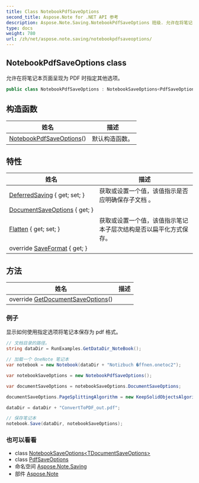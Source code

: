 ```yaml
---
title: Class NotebookPdfSaveOptions
second_title: Aspose.Note for .NET API 参考
description: Aspose.Note.Saving.NotebookPdfSaveOptions 班级. 允许在将笔记本页面呈现为 PDF 时指定其他选项
type: docs
weight: 780
url: /zh/net/aspose.note.saving/notebookpdfsaveoptions/
---
```

## NotebookPdfSaveOptions class

允许在将笔记本页面呈现为 PDF 时指定其他选项。

```csharp
public class NotebookPdfSaveOptions : NotebookSaveOptions<PdfSaveOptions>
```

## 构造函数

| 姓名 | 描述 |
| --- | --- |
| [NotebookPdfSaveOptions](notebookpdfsaveoptions/)() | 默认构造函数。 |

## 特性

| 姓名 | 描述 |
| --- | --- |
| [DeferredSaving](../../aspose.note.saving/notebooksaveoptions/deferredsaving/) { get; set; } | 获取或设置一个值，该值指示是否应明确保存子文档 。 |
| [DocumentSaveOptions](../../aspose.note.saving/notebooksaveoptions-1/documentsaveoptions/) { get; } |  |
| [Flatten](../../aspose.note.saving/notebooksaveoptions/flatten/) { get; set; } | 获取或设置一个值，该值指示笔记本子层次结构是否以扁平化方式保存。 |
| override [SaveFormat](../../aspose.note.saving/notebooksaveoptions-1/saveformat/) { get; } |  |

## 方法

| 姓名 | 描述 |
| --- | --- |
| override [GetDocumentSaveOptions](../../aspose.note.saving/notebooksaveoptions-1/getdocumentsaveoptions/)() |  |

### 例子

显示如何使用指定选项将笔记本保存为 pdf 格式。

```csharp
// 文档目录的路径。
string dataDir = RunExamples.GetDataDir_NoteBook();

// 加载一个 OneNote 笔记本
var notebook = new Notebook(dataDir + "Notizbuch �ffnen.onetoc2");

var notebookSaveOptions = new NotebookPdfSaveOptions();

var documentSaveOptions = notebookSaveOptions.DocumentSaveOptions;

documentSaveOptions.PageSplittingAlgorithm = new KeepSolidObjectsAlgorithm();

dataDir = dataDir + "ConvertToPDF_out.pdf";

// 保存笔记本
notebook.Save(dataDir, notebookSaveOptions);
```

### 也可以看看

* class [NotebookSaveOptions&lt;TDocumentSaveOptions&gt;](../notebooksaveoptions-1/)
* class [PdfSaveOptions](../pdfsaveoptions/)
* 命名空间 [Aspose.Note.Saving](../../aspose.note.saving/)
* 部件 [Aspose.Note](../../)


